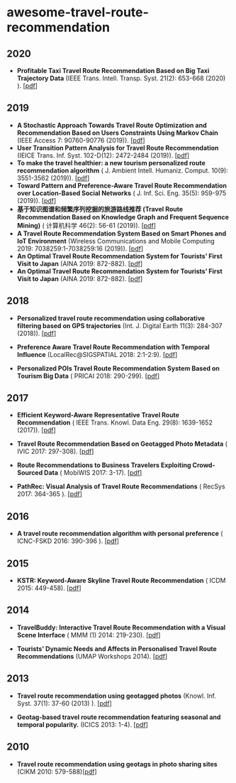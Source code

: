 # awesome-travel-route-recommendation

## 2020

- **Profitable Taxi Travel Route Recommendation Based on Big Taxi Trajectory Data** (IEEE Trans. Intell. Transp. Syst. 21(2): 653-668 (2020)
). [[pdf](https://ieeexplore.ieee.org/document/8654209/)]

## 2019
- **A Stochastic Approach Towards Travel Route Optimization and Recommendation Based on Users Constraints Using Markov Chain** (IEEE Access 7: 90760-90776 (2019)). [[pdf](https://doi.org/10.1109/ACCESS.2019.2926675)]
- **User Transition Pattern Analysis for Travel Route Recommendation** (IEICE Trans. Inf. Syst. 102-D(12): 2472-2484 (2019)). [[pdf](https://search.ieice.org/bin/summary.php?id=e102-d_12_2472)]
- **To make the travel healthier: a new tourism personalized route recommendation algorithm** ( J. Ambient Intell. Humaniz. Comput. 10(9): 3551-3562 (2019)). [[pdf](https://link.springer.com/article/10.1007%2Fs12652-018-1081-z)]
- **Toward Pattern and Preference-Aware Travel Route Recommendation over Location-Based Social Networks** (  J. Inf. Sci. Eng. 35(5): 959-975 (2019)). [[pdf](https://jise.iis.sinica.edu.tw/JISESearch/pages/View/PaperView.jsf?keyId=170_2260)]
- **基于知识图谱和频繁序列挖掘的旅游路线推荐 (Travel Route Recommendation Based on Knowledge Graph and Frequent Sequence Mining)** (  计算机科学 46(2): 56-61 (2019)). [[pdf](http://www.jsjkx.com/CN/10.11896/j.issn.1002-137X.2019.02.009)]
- **A Travel Route Recommendation System Based on Smart Phones and IoT Environment** (Wireless Communications and Mobile Computing 2019: 7038259:1-7038259:16 (2019)). [[pdf](https://www.hindawi.com/journals/wcmc/2019/7038259/)]
- **An Optimal Travel Route Recommendation System for Tourists’ First Visit to Japan** (AINA 2019: 872-882). [[pdf](https://link.springer.com/chapter/10.1007%2F978-3-030-15032-7_73)]
- **An Optimal Travel Route Recommendation System for Tourists’ First Visit to Japan** (AINA 2019: 872-882). [[pdf](https://link.springer.com/chapter/10.1007%2F978-3-030-15032-7_73)]

## 2018

- **Personalized travel route recommendation using collaborative filtering based on GPS trajectories** (Int. J. Digital Earth 11(3): 284-307 (2018)). [[pdf](https://www.tandfonline.com/doi/abs/10.1080/17538947.2017.1326535?journalCode=tjde20)]

- **Preference Aware Travel Route Recommendation with Temporal Influence** (LocalRec@SIGSPATIAL 2018: 2:1-2:9). [[pdf](https://dl.acm.org/doi/10.1145/3282825.3282829)]

- **Personalized POIs Travel Route Recommendation System Based on Tourism Big Data** (   PRICAI 2018: 290-299). [[pdf](https://link.springer.com/chapter/10.1007%2F978-3-319-97310-4_33)]


## 2017

- **Efficient Keyword-Aware Representative Travel Route Recommendation** (   IEEE Trans. Knowl. Data Eng. 29(8): 1639-1652 (2017)). [[pdf](https://ieeexplore.ieee.org/document/7891639)]

- **Travel Route Recommendation Based on Geotagged Photo Metadata** (   IVIC 2017: 297-308). [[pdf](https://link.springer.com/chapter/10.1007%2F978-3-319-70010-6_28)]


- **Route Recommendations to Business Travelers Exploiting Crowd-Sourced Data** (  MobiWIS 2017: 3-17). [[pdf](https://doi.org/10.1007/978-3-319-65515-4_1)]


- **PathRec: Visual Analysis of Travel Route Recommendations** (  RecSys 2017: 364-365
). [[pdf](https://dl.acm.org/doi/10.1145/3109859.3109983)]

## 2016

- **A travel route recommendation algorithm with personal preference** (  ICNC-FSKD 2016: 390-396
). [[pdf](https://doi.org/10.1109/FSKD.2016.7603205)]


## 2015

- **KSTR: Keyword-Aware Skyline Travel Route Recommendation** (  ICDM 2015: 449-458). [[pdf](https://doi.org/10.1109/ICDM.2015.37)]


## 2014

- **TravelBuddy: Interactive Travel Route Recommendation with a Visual Scene Interface** ( MMM (1) 2014: 219-230). [[pdf](https://link.springer.com/chapter/10.1007%2F978-3-319-04114-8_19)]


- **Tourists' Dynamic Needs and Affects in Personalised Travel Route Recommendations** (UMAP Workshops 2014). [[pdf](http://ceur-ws.org/Vol-1181/pros2014_paper_02.pdf)]

## 2013

- **Travel route recommendation using geotagged photos** (Knowl. Inf. Syst. 37(1): 37-60 (2013)
). [[pdf](https://doi.org/10.1007/s10115-012-0580-z)]

- **Geotag-based travel route recommendation featuring seasonal and temporal popularity.** (ICICS 2013: 1-4). [[pdf](https://ieeexplore.ieee.org/document/6782963)]

## 2010

- **Travel route recommendation using geotags in photo sharing sites** (CIKM 2010: 579-588)[[pdf](https://doi.org/10.1145/1871437.1871513)]

